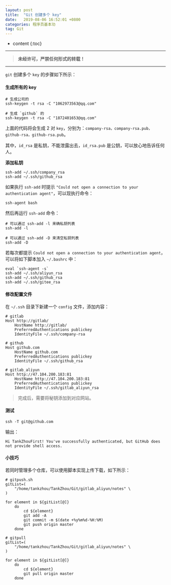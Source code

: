 ```yaml
---
layout: post
title:  "Git 创建多个 key"
date:   2019-08-06 16:52:01 +0800
categories: 程序员基本功
tag: Git
---
```



* content
{:toc}


****

> **未经许可，严禁任何形式的转载！**

****

`git` 创建多个 `key` 的步骤如下所示：

#### **生成所有的 key**

```shell
# 生成公司的
ssh-keygen -t rsa -C "1062973563@qq.com"

# 生成 `github` 的
ssh-keygen -t rsa -C "1872401653@qq.com"
```

上面的代码将会生成 2 对 `key`，分别为：`company-rsa，company-rsa.pub，github-rsa，github-rsa.pub`。

其中，`id_rsa` 是私钥，不能泄露出去，`id_rsa.pub` 是公钥，可以放心地告诉任何人。

**添加私钥**

```shell
ssh-add ~/.ssh/company_rsa
ssh-add ~/.ssh/github_rsa
```

如果执行 `ssh-add` 时提示 `"Could not open a connection to your authentication agent"`，可以现执行命令：

```shell
ssh-agent bash
```

然后再运行 `ssh-add` 命令：

```shell
# 可以通过 ssh-add -l 来确私钥列表
ssh-add -l

# 可以通过 ssh-add -D 来清空私钥列表
ssh-add -D
```

若每次都提示 `Could not open a connection to your authentication agent`，可以将如下脚本加入 `~/.bashrc` 中：

```shell
eval `ssh-agent -s`
ssh-add ~/.ssh/aliyun_rsa
ssh-add ~/.ssh/github_rsa
ssh-add ~/.ssh/gitee_rsa
```

#### **修改配置文件**

在 `~/.ssh` 目录下新建一个 `config` 文件，添加内容：

```shell
# gitlab
Host http://gitlab/
    HostName http://gitlab/
    PreferredAuthentications publickey
    IdentityFile ~/.ssh/company-rsa
    
# github
Host github.com
    HostName github.com
    PreferredAuthentications publickey
    IdentityFile ~/.ssh/github_rsa
    
# gitlab_aliyun
Host http://47.104.200.183:81
    HostName http://47.104.200.183:81
    PreferredAuthentications publickey
    IdentityFile ~/.ssh/gitlab_aliyun_rsa
```

> 完成后，需要将秘钥添加到对应网站。

####  **测试**

```shell
ssh -T git@github.com
```

输出：

```shell
Hi TankZhouFirst! You've successfully authenticated, but GitHub does not provide shell access.
```

#### 小技巧

若同时管理多个仓库，可以使用脚本实现上传下载，如下所示：

```shell
# gitpush.sh
gitList=(
    "/home/tankzhou/TankZhou/Git/gitlab_aliyun/notes" \
)

for element in ${gitList[@]}
    do
        cd ${element}
        git add -A
        git commit -m $(date +%y%m%d-%H:%M)
        git push origin master
    done
```

```shell
# gitpull
gitList=(
    "/home/tankzhou/TankZhou/Git/gitlab_aliyun/notes" \
)

for element in ${gitList[@]}
    do
        cd ${element}
        git pull origin master
    done
```

